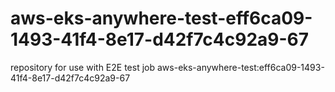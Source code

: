 # aws-eks-anywhere-test-eff6ca09-1493-41f4-8e17-d42f7c4c92a9-67
repository for use with E2E test job aws-eks-anywhere-test:eff6ca09-1493-41f4-8e17-d42f7c4c92a9-67
